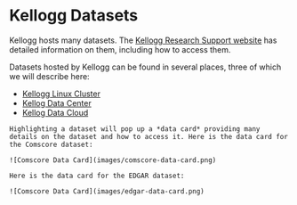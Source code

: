 # Kellogg Datasets

Kellogg hosts many datasets. The [Kellogg Research Support website](https://www.kellogg.northwestern.edu/research-support/dataset.aspx) has detailed information on them, including how to access them. 

Datasets hosted by Kellogg can be found in several places, three of which we will describe here:

* [Kellogg Linux Cluster](https://www.kellogg.northwestern.edu/research-support/computing/kellogg-linux-cluster.aspx)
* [Kellog Data Center](https://www.kellogg.northwestern.edu/research-support/computing/kellogg-data-center.aspx)
* [Kellog Data Cloud](https://nu-sso.awsapps.com/start/#/)

```{admonition} (Data Card for Comscore)[https://www.kellogg.northwestern.edu/research-support/dataset.aspx?DB=comscore] (KDC)
Highlighting a dataset will pop up a *data card* providing many details on the dataset and how to access it. Here is the data card for the Comscore dataset:

![Comscore Data Card](images/comscore-data-card.png)
```

```{Admonition} (Data Card for EDGAR)[https://www.kellogg.northwestern.edu/research-support/dataset.aspx?DB=edgar] (KLC)
Here is the data card for the EDGAR dataset:

![Comscore Data Card](images/edgar-data-card.png)
```

